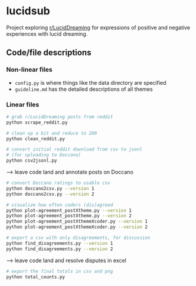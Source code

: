 # lucidsub

Project exploring [r/LucidDreaming](https://www.reddit.com/r/LucidDreaming/) for expressions of positive and negative experiences with lucid dreaming.


## Code/file descriptions

### Non-linear files

* `config.py` is where things like the data directory are specified
* `guideline.md` has the detailed descriptions of all themes

### Linear files

```bash
# grab r/LucidDreaming posts from reddit
python scrape_reddit.py

# clean up a bit and reduce to 200
python clean_reddit.py

# convert initial reddit download from csv to jsonl
# (for uploading to Doccano)
python csv2jsonl.py
```

--> leave code land and annotate posts on Doccano

```bash
# convert Doccano ratings to usable csv
python doccano2csv.py --version 1
python doccano2csv.py --version 2

# visualize how often coders (dis)agreed
python plot-agreement_postXtheme.py --version 1
python plot-agreement_postXtheme.py --version 2
python plot-agreement_postXthemeXcoder.py --version 1
python plot-agreement_postXthemeXcoder.py --version 2

# export a csv with only disagreements, for discussion
python find_disagreements.py --version 1
python find_disagreements.py --version 2
```

--> leave code land and resolve disputes in excel

```bash
# export the final totals in csv and png
python total_counts.py
```
